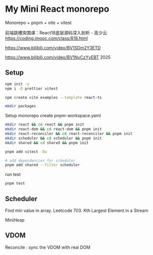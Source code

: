 # My Mini React monorepo

Monorepo + pnpm + vite + vitest

前端跳槽突围课：React18底层源码深入剖析 - 高少云
https://coding.imooc.com/class/818.html

https://www.bilibili.com/video/BV1SDm2Y3ETD

https://www.bilibili.com/video/BV1NvCzYvEBT   2025

## Setup
```sh
npm init -y
npm i -D prettier vitest

npm create vite examples --template react-ts

mkdir packages
```

Setup monorepo
create pnpm-workspace.yaml
```sh
mkdir react && cd react && pnpm init
mkdir react-dom && cd react-dom && pnpm init
mkdir react-reconciler && cd react-reconciler && pnpm init
mkdir scheduler && cd scheduler && pnpm init
mkdir shared && cd shared && pnpm init

pnpm add vitest -Dw

# add dependencies for scheduler
pnpm add shared --filter scheduler
```

run test
```sh
pnpm test
```


## Scheduler
Find min value in array. 
Leetcode 703. Kth Largest Element in a Stream 

MiniHeap


## VDOM
Reconcile : sync the VDOM with real DOM


